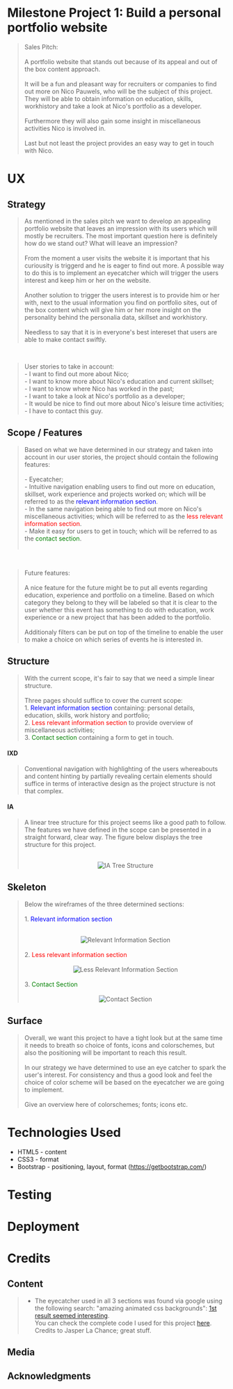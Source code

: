 # Milestone Project 1: Build a personal portfolio website

> Sales Pitch:<br><br>A portfolio website that stands out because of its appeal and out of the box content approach.<br><br>
It will be a fun and pleasant way for recruiters or companies to find out more on Nico Pauwels, who will be the subject of this project. They will be able to obtain information on education, skills, workhistory and take a look at Nico's portfolio as a developer.<br><br>
Furthermore they will also gain some insight in miscellaneous activities Nico is involved in.<br><br>
Last but not least the project provides an easy way to get in touch with Nico.

# UX

## Strategy

> As mentioned in the sales pitch we want to develop an appealing portfolio website that leaves an impression with its users which will mostly be recruiters. The most important question here is definitely how do we stand out? What will leave an impression?<br><br>From the moment a user visits the website it is important that his curiousity is triggerd and he is eager to find out more. A possible way to do this is to implement an eyecatcher which will trigger the users interest and keep him or her on the website.<br><br>Another solution to trigger the users interest is to provide him or her with, next to the usual information you find on portfolio sites, out of the box content which will give him or her more insight on the personality behind the personalia data, skillset and workhistory.<br><br>Needless to say that it is in everyone's best intereset that users are able to make contact swiftly.

<br>

> User stories to take in account:
<br> - I want to find out more about Nico;<br>- I want to know more about Nico's education and current skillset;<br>- I want to know where Nico has worked in the past;<br>- I want to take a look at Nico's portfolio as a developer;<br>- It would be nice to find out more about Nico's leisure time activities;<br>- I have to contact this guy.

## Scope / Features

> Based on what we have determined in our strategy and taken into account in our user stories, the project should contain the following features:<br>
<br>- Eyecatcher;<br>- Intuitive navigation enabling users to find out more on education, skillset, work experience and projects worked on; which will be referred to as the <span style="color:blue">relevant information section</span>.<br>- In the same navigation being able to find out more on Nico's miscellaneous activities; which will be referred to as the <span style="color:red">less relevant information section</span>.<br>- Make it easy for users to get 
in touch; which will be referred to as the <span style="color:green">contact section</span>.<br><br>

<br>

>Future features:<br><br>A nice feature for the future might be to put all events regarding education, experience and portfolio on a timeline. Based on which category they belong to they will be labeled so that it is clear to the user whether this event has something to do with education, work experience or a new project that has been added to the portfolio.<br><br>Additionaly filters can be put on top of the timeline to enable the user to make a choice on which series of events he is interested in.

## Structure

> With the current scope, it's fair to say that we need a simple linear structure.<br><br>Three pages should suffice to cover the current scope:<br>1. <span style="color:blue">Relevant information section</span> containing: personal details, education, skills, work history and portfolio;<br>2. <span style="color:red">Less relevant information section</span> to provide overview of miscellaneous activities;<br>3. <span style="color:green">Contact section</span> containing a form to get in touch.

#### IXD

> Conventional navigation with highlighting of the users whereabouts and content hinting by partially revealing certain elements should suffice in terms of interactive design as the project structure is not that complex.

#### IA 

> A linear tree structure for this project seems like a good path to follow. The features we have defined in the scope can be presented in a straight forward, clear way. The figure below displays the tree structure for this project.<br><br><div align="center">![IA Tree Structure](/assets/images/readme/IA-tree-structure.png)</div>

## Skeleton

> Below the wireframes of the three determined sections:<br><br>1. <span style="color:blue">Relevant information section</span><br><br><div align="center">![Relevant Information Section](/assets/images/readme/relevant-information-section.png)</div><br>2. <span style="color:red">Less relevant information section</span><br><br><div align="center">![Less Relevant Information Section](/assets/images/readme/less-relevant-information-section.png)</div><br>3. <span style="color:green">Contact Section</span><br><br><div align="center">![Contact Section](/assets/images/readme/contact-section.png)</div>

## Surface

> Overall, we want this project to have a tight look but at the same time it needs to breath so choice of fonts, icons and colorschemes, but also the positioning will be important to reach this result.<br><br>In our strategy we have determined to use an eye catcher to spark the user's interest. For consistency and thus a good look and feel the choice of color scheme will be based on the eyecatcher we are going to implement.<br><br>Give an overview here of colorschemes; fonts; icons etc.

# Technologies Used

* HTML5 - content
* CSS3 - format
* Bootstrap - positioning, layout, format (https://getbootstrap.com/)

# Testing

# Deployment

# Credits

## Content

> - The eyecatcher used in all 3 sections was found via google using the following search: "amazing animated css backgrounds": [1st result seemed interesting](https://1stwebdesigner.com/15-css-background-effects/).
> <br>You can check the complete code I used for this project [here](https://codepen.io/jasperlachance/pen/QNMwBg).
> <br>Credits to Jasper La Chance; great stuff.

## Media


## Acknowledgments


